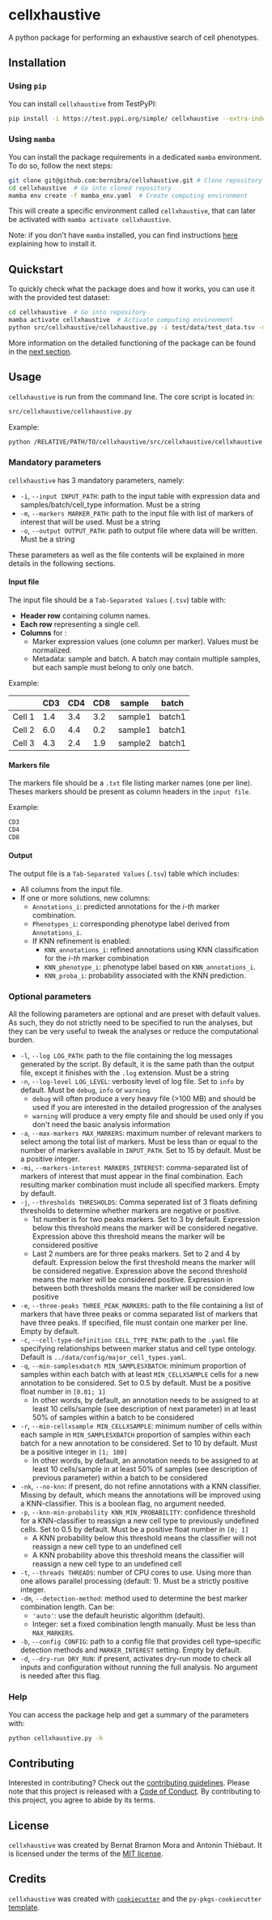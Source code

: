 # cellxhaustive

A python package for performing an exhaustive search of cell phenotypes.

## Installation

### Using `pip`

You can install `cellxhaustive` from TestPyPI:

```bash
pip install -i https://test.pypi.org/simple/ cellxhaustive --extra-index-url https://pypi.python.org/simple
```

### Using `mamba`

You can install the package requirements in a dedicated `mamba` environment. To do so, follow the next steps:

```bash
git clone git@github.com:bernibra/cellxhaustive.git # Clone repository
cd cellxhaustive  # Go into cloned repository
mamba env create -f mamba_env.yaml  # Create computing environment
```

This will create a specific environment called `cellxhaustive`, that can later be activated with `mamba activate cellxhaustive`.

Note: if you don't have `mamba` installed, you can find instructions [here](https://mamba.readthedocs.io/en/latest/installation/mamba-installation.html) explaining how to install it.

## Quickstart

To quickly check what the package does and how it works, you can use it with the provided test dataset:

```bash
cd cellxhaustive  # Go into repository
mamba activate cellxhaustive  # Activate computing environment
python src/cellxhaustive/cellxhaustive.py -i test/data/test_data.tsv -m test/data/test_markers.txt -o test/results/test_data_annotated.tsv  # Run analyses
```

More information on the detailed functioning of the package can be found in the [next section](#usage).

## Usage

`cellxhaustive` is run from the command line. The core script is located in:

```bash
src/cellxhaustive/cellxhaustive.py
```

Example:

 ```bash
python /RELATIVE/PATH/TO/cellxhaustive/src/cellxhaustive/cellxhaustive.py -i data.tsv -m markers.txt -o results/results.tsv --log results/results.log -a 9 -e CD4 -q 0.9 -r 10 -t 4
 ```

### Mandatory parameters

`cellxhaustive` has 3 mandatory parameters, namely:
- `-i`, `--input INPUT_PATH`: path to the input table with expression data and samples/batch/cell_type information. Must be a string
- `-m`, `--markers MARKER_PATH`: path to the input file with list of markers of interest that will be used. Must be a string
- `-o`, `--output OUTPUT_PATH`: path to output file where data will be written. Must be a string

These parameters as well as the file contents will be explained in more details in the following sections.

#### Input file

The input file should be a `Tab-Separated Values` (`.tsv`) table with:
- **Header row** containing column names.
- **Each row** representing a single cell.
- **Columns** for :
    - Marker expression values (one column per marker). Values must be normalized.
    - Metadata: sample and batch. A batch may contain multiple samples, but each sample must belong to only one batch.

Example:

| | CD3 | CD4 | CD8 | sample | batch |
| --- | --- | --- | --- | --- | --- |
| Cell 1| 1.4 | 3.4 | 3.2 | sample1 | batch1 |
| Cell 2 | 6.0 | 4.4 | 0.2 | sample1 | batch1 |
| Cell 3 | 4.3 | 2.4 | 1.9 | sample2 | batch1 |



#### Markers file

The markers file should be a `.txt` file listing marker names (one per line).
Theses markers should be present as column headers in the `input file`.

Example:

```txt
CD3
CD4
CD8
```

#### Output

The output file is a `Tab-Separated Values` (`.tsv`) table which includes:
- All columns from the input file.
- If one or more solutions, new columns:
    - `Annotations_i`: predicted annotations for the *i-th* marker combination.
    - `Phenotypes_i`: corresponding phenotype label derived from `Annotations_i`.
    - If KNN refinement is enabled:
        - `KNN_annotations_i`: refined annotations using KNN classification for the *i-th* marker combination
        - `KNN_phenotype_i`: phenotype label based on `KNN_annotations_i`.
        - `KNN_proba_i`: probability associated with the KNN prediction.


### Optional parameters

All the following parameters are optional and are preset with default values. As such, they do not strictly need to be specified to run the analyses, but they can be very useful to tweak the analyses or reduce the computational burden.

- `-l`, `--log LOG_PATH`: path to the file containing the log messages generated by the script. By default, it is the same path than the output file, except it finishes with the `.log` extension. Must be a string
- `-n`, `--log-level LOG_LEVEL`: verbosity level of log file. Set to `info` by default. Must be `debug`, `info` or `warning`
    - `debug` will often produce a very heavy file (>100 MB) and should be used if you are interested in the detailed progression of the analyses
    - `warning` will produce a very empty file and should be used only if you don't need the basic analysis information
- `-a`, `--max-markers MAX_MARKERS`: maximum number of relevant markers to select among the total list of markers. Must be less than or equal to the number of markers available in `INPUT_PATH`. Set to 15 by default. Must be a positive integer.
- `-mi`, `--markers-interest MARKERS_INTEREST`: comma-separated list of markers of interest that must appear in the final combination. Each resulting marker combination must include all specified markers. Empty by default.
- `-j`, `--thresholds THRESHOLDS`: Comma seperated list of 3 floats defining thresholds to determine whether markers are negative or positive. 
    - 1st number is for two peaks markers. Set to 3 by default. Expression below this threshold means the marker will be considered negative. Expression above this threshold means the marker will be considered positive
    - Last 2 numbers are for three peaks markers. Set to 2 and 4 by default. Expression below the first threshold means the marker will be considered negative. Expression above the second threshold means the marker will be considered positive. Expression in between both thresholds means the marker will be considered low positive
- `-e`, `--three-peaks THREE_PEAK_MARKERS`: path to the file containing a list of markers that have three peaks or comma separated list of markers that have three peaks. If specified, file must contain one marker per line. Empty by default.
- `-c`, `--cell-type-definition CELL_TYPE_PATH`: path to the `.yaml` file specifying relationships between marker status and cell type ontology. Default is `../data/config/major_cell_types.yaml`.
- `-q`, `--min-samplesxbatch MIN_SAMPLESXBATCH`: minimum proportion of samples within each batch with at least `MIN_CELLXSAMPLE` cells for a new annotation to be considered. Set to 0.5 by default. Must be a positive float number in `[0.01; 1]`
    - In other words, by default, an annotation needs to be assigned to at least 10 cells/sample (see description of next parameter) in at least 50% of samples within a batch to be considered
- `-r`, `--min-cellxsample MIN_CELLXSAMPLE`: minimum number of cells within each sample in `MIN_SAMPLESXBATCH` proportion of samples within each batch for a new annotation to be considered. Set to 10 by default. Must be a positive integer in `[1; 100]`
    - In other words, by default, an annotation needs to be assigned to at least 10 cells/sample in at least 50% of samples (see description of previous parameter) within a batch to be considered
- `-nk`, `--no-knn`: if present, do not refine annotations with a KNN classifier. Missing by default, which means the annotations will be improved using a KNN-classifier. This is a boolean flag, no argument needed.
- `-p`, `--knn-min-probability KNN_MIN_PROBABILITY`: confidence threshold for a KNN-classifier to reassign a new cell type to previously undefined cells. Set to 0.5 by default. Must be a positive float number in `[0; 1]`
    - A KNN probability below this threshold means the classifier will not reassign a new cell type to an undefined cell
    - A KNN probability above this threshold means the classifier will reassign a new cell type to an undefined cell
- `-t`, `--threads THREADS`: number of CPU cores to use. Using more than one allows parallel processing (default: 1). Must be a strictly positive integer.
- `-dm`, `--detection-method`: method used to determine the best marker combination length. Can be:
  - `'auto'`: use the default heuristic algorithm (default).
  - Integer: set a fixed combination length manually. Must be less than `MAX_MARKERS`.
- `-b`, `--config CONFIG`: path to a config file that provides cell type–specific detection methods and `MARKER_INTEREST` setting. Empty by default.
- `-d`, `--dry-run DRY_RUN`: if present, activates dry-run mode to check all inputs and configuration without running the full analysis. No argument is needed after this flag.


### Help

You can access the package help and get a summary of the parameters with:

```bash
python cellxhaustive.py -h
```


## Contributing

Interested in contributing? Check out the [contributing guidelines](CONTRIBUTING.md). Please note that this project is released with a [Code of Conduct](CONDUCT.md). By contributing to this project, you agree to abide by its terms.

## License

`cellxhaustive` was created by Bernat Bramon Mora and Antonin Thiébaut. It is licensed under the terms of the [MIT license](LICENSE).

## Credits

`cellxhaustive` was created with [`cookiecutter`](https://cookiecutter.readthedocs.io/en/latest/) and the `py-pkgs-cookiecutter` [template](https://github.com/py-pkgs/py-pkgs-cookiecutter).
